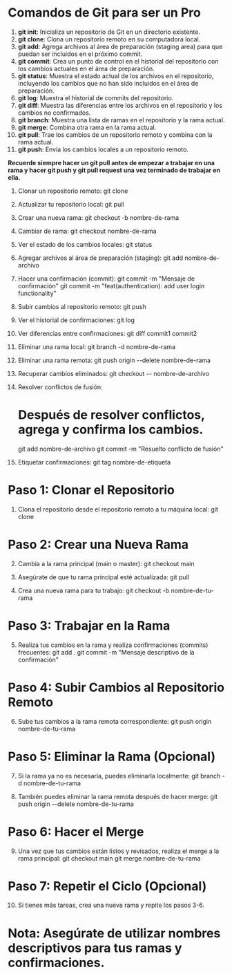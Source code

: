 # Comandos de Git para ser un Pro

1. **git init**: Inicializa un repositorio de Git en un directorio existente.
2. **git clone**: Clona un repositorio remoto en su computadora local.
3. **git add**: Agrega archivos al área de preparación (staging area) para que puedan ser incluidos en el próximo commit.
4. **git commit**: Crea un punto de control en el historial del repositorio con los cambios actuales en el área de preparación.
5. **git status**: Muestra el estado actual de los archivos en el repositorio, incluyendo los cambios que no han sido incluidos en el área de preparación.
6. **git log**: Muestra el historial de commits del repositorio.
7. **git diff**: Muestra las diferencias entre los archivos en el repositorio y los cambios no confirmados.
8. **git branch**: Muestra una lista de ramas en el repositorio y la rama actual.
9. **git merge**: Combina otra rama en la rama actual.
10. **git pull**: Trae los cambios de un repositorio remoto y combina con la rama actual.
11. **git push**: Envía los cambios locales a un repositorio remoto.

**Recuerde siempre hacer un git pull antes de empezar a trabajar en una rama y hacer git push y git pull request una vez terminado de trabajar en ella.**


1. Clonar un repositorio remoto:
   git clone <URL-del-repositorio>

2. Actualizar tu repositorio local:
   git pull

3. Crear una nueva rama:
   git checkout -b nombre-de-rama

4. Cambiar de rama:
   git checkout nombre-de-rama

5. Ver el estado de los cambios locales:
   git status

6. Agregar archivos al área de preparación (staging):
   git add nombre-de-archivo

7. Hacer una confirmación (commit):
   git commit -m "Mensaje de confirmación"
   git commit -m "feat(authentication): add user login functionality"

8. Subir cambios al repositorio remoto:
   git push

9. Ver el historial de confirmaciones:
   git log

10. Ver diferencias entre confirmaciones:
    git diff commit1 commit2

11. Eliminar una rama local:
    git branch -d nombre-de-rama

12. Eliminar una rama remota:
    git push origin --delete nombre-de-rama

13. Recuperar cambios eliminados:
    git checkout -- nombre-de-archivo

14. Resolver conflictos de fusión:
    # Después de resolver conflictos, agrega y confirma los cambios.
    git add nombre-de-archivo
    git commit -m "Resuelto conflicto de fusión"

15. Etiquetar confirmaciones:
    git tag nombre-de-etiqueta


# Paso 1: Clonar el Repositorio
1. Clona el repositorio desde el repositorio remoto a tu máquina local:
   git clone <URL-del-repositorio>

# Paso 2: Crear una Nueva Rama
2. Cambia a la rama principal (main o master):
   git checkout main

3. Asegúrate de que tu rama principal esté actualizada:
   git pull

4. Crea una nueva rama para tu trabajo:
   git checkout -b nombre-de-tu-rama

# Paso 3: Trabajar en la Rama
5. Realiza tus cambios en la rama y realiza confirmaciones (commits) frecuentes:
   git add .
   git commit -m "Mensaje descriptivo de la confirmación"

# Paso 4: Subir Cambios al Repositorio Remoto
6. Sube tus cambios a la rama remota correspondiente:
   git push origin nombre-de-tu-rama

# Paso 5: Eliminar la Rama (Opcional)
7. Si la rama ya no es necesaria, puedes eliminarla localmente:
   git branch -d nombre-de-tu-rama

8. También puedes eliminar la rama remota después de hacer merge:
   git push origin --delete nombre-de-tu-rama

# Paso 6: Hacer el Merge
9. Una vez que tus cambios están listos y revisados, realiza el merge a la rama principal:
   git checkout main
   git merge nombre-de-tu-rama

# Paso 7: Repetir el Ciclo (Opcional)
10. Si tienes más tareas, crea una nueva rama y repite los pasos 3-6.

# Nota: Asegúrate de utilizar nombres descriptivos para tus ramas y confirmaciones.
